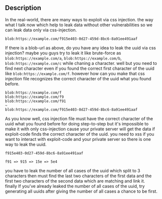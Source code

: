 ## Description

In the real-world, there are many ways to exploit via css injection. the way what I talk now which help to leak data without other vulnerabilities so we can leak data only via css-injection.

```
blob:https://example.com/f915e403-0d27-459d-8bc6-8a91ee491aaf
```
If there is a blob-url as above, do you have any idea to leak the uuid via css injection? maybe you guys try to leak it like brute-force as `blob:https://example.com/a`, `blob:https://example.com/b`, `blob:https://example.com/c` while chaning a character. well but you need to find next character even if you found the correct first character of the uuid like `blob:https://example.com/f`. however how can you make that css injection file recognizes the correct character of the uuid what you found before. 

```
blob:https://example.com/f
blob:https://example.com/f9
blob:https://example.com/f91
~
blob:https://example.com/f915e403-0d27-459d-8bc6-8a91ee491aaf
```
As you know well, css injection file must have the correct character of the uuid what you found before for doing step-to-step but it's impossible to make it with only css-injection cause your private server will get the data if exploit-code finds the correct character of the uuid. you need to xss if you want to interact with exploit-code and your private server so there is one way to leak the uuid.

```
f915e403-0d27-459d-8bc6-8a91ee491aaf

f91 => 915 => 15e => 5e4
```
you have to leak the number of all cases of the uuid which split to 3 characters then must find the last two characters of the first data and  the first two characters of the second data which are matching and link it. finally If you've already leaked the number of all cases of the uuid, try generating all uuids after giving the number of all cases a chance to be first.
